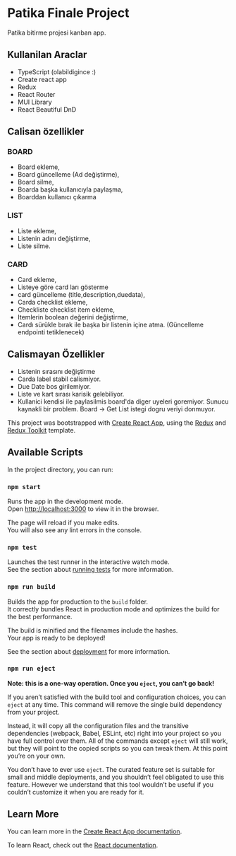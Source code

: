# Patika Finale Project

Patika bitirme projesi kanban app.

## Kullanilan Araclar

- TypeScript (olabildigince :)
- Create react app
- Redux
- React Router
- MUI Library
- React Beautiful DnD

## Calisan özellikler

### BOARD

- Board ekleme,
- Board güncelleme (Ad değiştirme),
- Board silme,
- Boarda başka kullanıcıyla paylaşma,
- Boarddan kullanıcı çıkarma

### LIST

- Liste ekleme,
- Listenin adını değiştirme,
- Liste silme.

### CARD

- Card ekleme,
- Listeye göre card ları gösterme
- card güncelleme (title,description,duedata),
- Carda checklist ekleme,
- Checkliste checklist item ekleme,
- Itemlerin boolean değerini değiştirme,
- Cardı sürükle bırak ile başka bir listenin içine atma. (Güncelleme endpointi tetiklenecek)

## Calismayan Özellikler

- Listenin sırasını değiştirme
- Carda label stabil calismiyor.
- Due Date bos girilemiyor.
- Liste ve kart sırası karisik gelebiliyor.
- Kullanici kendisi ile paylasilmis board'da diger uyeleri goremiyor. Sunucu kaynakli bir problem. Board -> Get List istegi dogru veriyi donmuyor.

This project was bootstrapped with [Create React App](https://github.com/facebook/create-react-app), using the [Redux](https://redux.js.org/) and [Redux Toolkit](https://redux-toolkit.js.org/) template.

## Available Scripts

In the project directory, you can run:

### `npm start`

Runs the app in the development mode.<br />
Open [http://localhost:3000](http://localhost:3000) to view it in the browser.

The page will reload if you make edits.<br />
You will also see any lint errors in the console.

### `npm test`

Launches the test runner in the interactive watch mode.<br />
See the section about [running tests](https://facebook.github.io/create-react-app/docs/running-tests) for more information.

### `npm run build`

Builds the app for production to the `build` folder.<br />
It correctly bundles React in production mode and optimizes the build for the best performance.

The build is minified and the filenames include the hashes.<br />
Your app is ready to be deployed!

See the section about [deployment](https://facebook.github.io/create-react-app/docs/deployment) for more information.

### `npm run eject`

**Note: this is a one-way operation. Once you `eject`, you can’t go back!**

If you aren’t satisfied with the build tool and configuration choices, you can `eject` at any time. This command will remove the single build dependency from your project.

Instead, it will copy all the configuration files and the transitive dependencies (webpack, Babel, ESLint, etc) right into your project so you have full control over them. All of the commands except `eject` will still work, but they will point to the copied scripts so you can tweak them. At this point you’re on your own.

You don’t have to ever use `eject`. The curated feature set is suitable for small and middle deployments, and you shouldn’t feel obligated to use this feature. However we understand that this tool wouldn’t be useful if you couldn’t customize it when you are ready for it.

## Learn More

You can learn more in the [Create React App documentation](https://facebook.github.io/create-react-app/docs/getting-started).

To learn React, check out the [React documentation](https://reactjs.org/).
